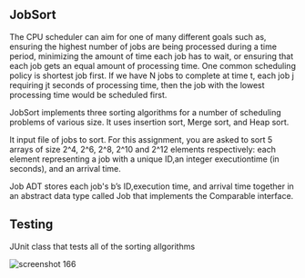 ## JobSort
The CPU scheduler can aim for one of many different goals 
such as, ensuring the highest number of jobs are being processed 
during a time period, minimizing the amount of time each job has 
to wait, or ensuring that each job gets an equal amount of processing
time.
One common scheduling policy is shortest  job  first. If we have 
N jobs to complete at time t, each job j requiring jt seconds of 
processing time, then the job with the lowest processing time would 
be scheduled first.

JobSort implements three sorting algorithms for a number of scheduling problems
of  various  size. It uses insertion sort, Merge sort, and Heap sort.

It input file of jobs to sort. For this assignment, you are asked to sort
5 arrays of size 2^4, 2^6, 2^8, 2^10 and 2^12 elements respectively:
each element representing a job with a unique ID,an integer 
executiontime (in seconds), and an arrival time.

Job ADT stores each job's b’s ID,execution time, and arrival 
time together in an abstract  data type called  Job  that  implements 
the Comparable interface. 

## Testing
JUnit class that tests all of the sorting allgorithms

![screenshot 166](https://user-images.githubusercontent.com/16392778/30237398-5bc51d1c-94ff-11e7-811a-cfdd6350c695.png)
